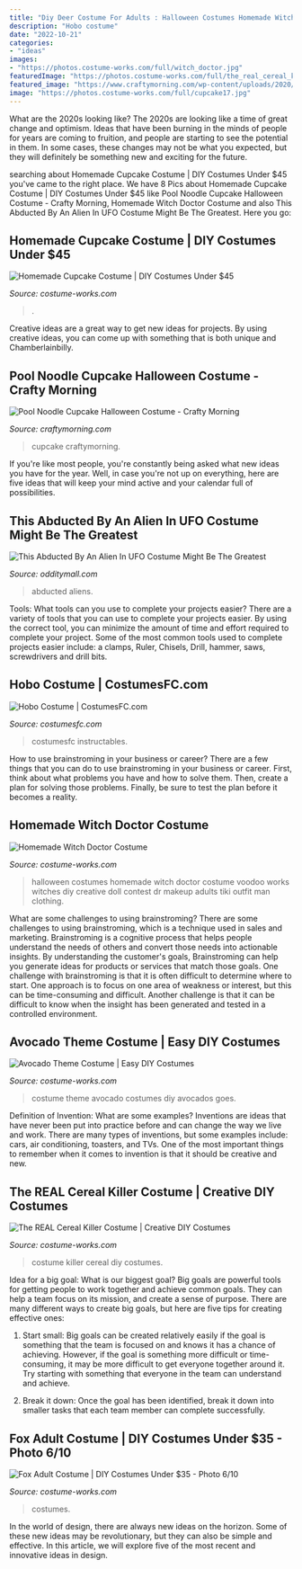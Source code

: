 ```yaml
---
title: "Diy Deer Costume For Adults : Halloween Costumes Homemade Witch Doctor Costume Voodoo Works Witches Diy Creative Doll Contest Dr Makeup Adults Tiki Outfit Man Clothing"
description: "Hobo costume"
date: "2022-10-21"
categories:
- "ideas"
images:
- "https://photos.costume-works.com/full/witch_doctor.jpg"
featuredImage: "https://photos.costume-works.com/full/the_real_cereal_killer.jpg"
featured_image: "https://www.craftymorning.com/wp-content/uploads/2020/10/pool-noodle-cupcake-costume-halloween.png"
image: "https://photos.costume-works.com/full/cupcake17.jpg"
---
```



What are the 2020s looking like?
The 2020s are looking like a time of great change and optimism. Ideas that have been burning in the minds of people for years are coming to fruition, and people are starting to see the potential in them. In some cases, these changes may not be what you expected, but they will definitely be something new and exciting for the future.

	

		
searching about Homemade Cupcake Costume | DIY Costumes Under $45 you've came to the right place. We have 8 Pics about Homemade Cupcake Costume | DIY Costumes Under $45 like Pool Noodle Cupcake Halloween Costume - Crafty Morning, Homemade Witch Doctor Costume and also This Abducted By An Alien In UFO Costume Might Be The Greatest. Here you go:
		
    
## Homemade Cupcake Costume | DIY Costumes Under $45

<img loading=lazy src="https://photos.costume-works.com/full/cupcake17.jpg" onerror="this.onerror=null;this.src='https://tse2.mm.bing.net/th?id=OIP.K0VXi9wC55qeaXIG5AghLgHaN_&amp;pid=15.1';" alt="Homemade Cupcake Costume | DIY Costumes Under $45">

_Source: costume-works.com_

>. 

	

Creative ideas are a great way to get new ideas for projects. By using creative ideas, you can come up with something that is both unique and Chamberlainbilly.

    
## Pool Noodle Cupcake Halloween Costume - Crafty Morning

<img loading=lazy src="https://www.craftymorning.com/wp-content/uploads/2020/10/pool-noodle-cupcake-costume-halloween.png" onerror="this.onerror=null;this.src='https://tse2.mm.bing.net/th?id=OIP.R_8cOzo6DZ10epl4dhTn-gHaNK&amp;pid=15.1';" alt="Pool Noodle Cupcake Halloween Costume - Crafty Morning">

_Source: craftymorning.com_

>cupcake craftymorning. 

	

If you're like most people, you're constantly being asked what new ideas you have for the year. Well, in case you're not up on everything, here are five ideas that will keep your mind active and your calendar full of possibilities. 

    
## This Abducted By An Alien In UFO Costume Might Be The Greatest

<img loading=lazy src="https://odditymall.com/includes/content/upload/this-abducted-by-an-alien-in-ufo-costume-might-be-the-greatest-halloween-idea-ever-8953.jpg" onerror="this.onerror=null;this.src='https://tse3.mm.bing.net/th?id=OIP.sUArY555Z_kafHp1S0efcAHaKf&amp;pid=15.1';" alt="This Abducted By An Alien In UFO Costume Might Be The Greatest">

_Source: odditymall.com_

>abducted aliens. 

	

Tools: What tools can you use to complete your projects easier?
There are a variety of tools that you can use to complete your projects easier. By using the correct tool, you can minimize the amount of time and effort required to complete your project. Some of the most common tools used to complete projects easier include: a clamps, Ruler, Chisels, Drill, hammer, saws, screwdrivers and drill bits.

    
## Hobo Costume | CostumesFC.com

<img loading=lazy src="https://www.costumesfc.com/wp-content/uploads/2014/11/Hobo-Costumes.jpg" onerror="this.onerror=null;this.src='https://tse3.mm.bing.net/th?id=OIP.8I5-bnA4aHUXGdf-y75yHwAAAA&amp;pid=15.1';" alt="Hobo Costume | CostumesFC.com">

_Source: costumesfc.com_

>costumesfc instructables. 

	

How to use brainstroming in your business or career?
There are a few things that you can do to use brainstroming in your business or career. First, think about what problems you have and how to solve them. Then, create a plan for solving those problems. Finally, be sure to test the plan before it becomes a reality.

    
## Homemade Witch Doctor Costume

<img loading=lazy src="https://photos.costume-works.com/full/witch_doctor.jpg" onerror="this.onerror=null;this.src='https://tse1.mm.bing.net/th?id=OIP.hPs1VxhGd7KLNZHE855edQHaJ3&amp;pid=15.1';" alt="Homemade Witch Doctor Costume">

_Source: costume-works.com_

>halloween costumes homemade witch doctor costume voodoo works witches diy creative doll contest dr makeup adults tiki outfit man clothing. 

	

What are some challenges to using brainstroming?
There are some challenges to using brainstroming, which is a technique used in sales and marketing. Brainstroming is a cognitive process that helps people understand the needs of others and convert those needs into actionable insights. By understanding the customer's goals, Brainstroming can help you generate ideas for products or services that match those goals.
One challenge with brainstroming is that it is often difficult to determine where to start. One approach is to focus on one area of weakness or interest, but this can be time-consuming and difficult. Another challenge is that it can be difficult to know when the insight has been generated and tested in a controlled environment.

    
## Avocado Theme Costume | Easy DIY Costumes

<img loading=lazy src="https://photos.costume-works.com/full/avocado_theme.jpg" onerror="this.onerror=null;this.src='https://tse1.mm.bing.net/th?id=OIP.4-CcGMmFGpAOVsWz3d0tHwHaKE&amp;pid=15.1';" alt="Avocado Theme Costume | Easy DIY Costumes">

_Source: costume-works.com_

>costume theme avocado costumes diy avocados goes. 

	

Definition of Invention: What are some examples?
Inventions are ideas that have never been put into practice before and can change the way we live and work. There are many types of inventions, but some examples include: cars, air conditioning, toasters, and TVs. One of the most important things to remember when it comes to invention is that it should be creative and new.

    
## The REAL Cereal Killer Costume | Creative DIY Costumes

<img loading=lazy src="https://photos.costume-works.com/full/the_real_cereal_killer.jpg" onerror="this.onerror=null;this.src='https://tse3.mm.bing.net/th?id=OIP.woDVYqFhMVAJ6VXWa_HTmQHaJ3&amp;pid=15.1';" alt="The REAL Cereal Killer Costume | Creative DIY Costumes">

_Source: costume-works.com_

>costume killer cereal diy costumes. 

	

Idea for a big goal: What is our biggest goal?
Big goals are powerful tools for getting people to work together and achieve common goals. They can help a team focus on its mission, and create a sense of purpose. 
There are many different ways to create big goals, but here are five tips for creating effective ones: 

1. Start small: Big goals can be created relatively easily if the goal is something that the team is focused on and knows it has a chance of achieving. However, if the goal is something more difficult or time-consuming, it may be more difficult to get everyone together around it. Try starting with something that everyone in the team can understand and achieve. 

2. Break it down: Once the goal has been identified, break it down into smaller tasks that each team member can complete successfully.

    
## Fox Adult Costume | DIY Costumes Under $35 - Photo 6/10

<img loading=lazy src="https://photos.costume-works.com/full/fox11.jpg" onerror="this.onerror=null;this.src='https://tse2.mm.bing.net/th?id=OIP.JfDwalL4ACciLKiNXOVrxwHaM0&amp;pid=15.1';" alt="Fox Adult Costume | DIY Costumes Under $35 - Photo 6/10">

_Source: costume-works.com_

>costumes. 

	

In the world of design, there are always new ideas on the horizon. Some of these new ideas may be revolutionary, but they can also be simple and effective. In this article, we will explore five of the most recent and innovative ideas in design.

